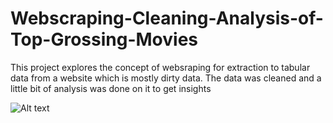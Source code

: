 # Webscraping-Cleaning-Analysis-of-Top-Grossing-Movies

This project explores the concept of websraping for extraction to tabular data from a website which is mostly dirty data.
The data was cleaned and a little bit of analysis was done on it to get insights

![Alt text](relative/path/to/image.jpg)
